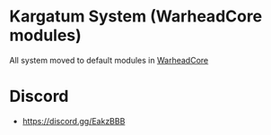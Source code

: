 # Kargatum System (WarheadCore modules)

All system moved to default modules in [WarheadCore](https://github.com/WarheadCore/WarheadBand/tree/master/modules)

# Discord
- https://discord.gg/EakzBBB
